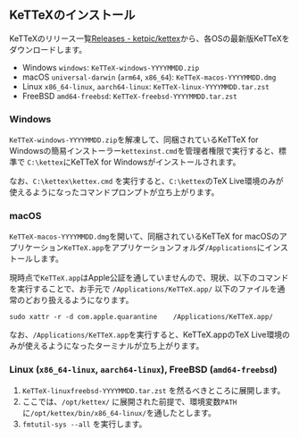 ## KeTTeXのインストール

KeTTeXのリリース一覧[Releases - ketpic/kettex](https://github.com/ketpic/kettex/releases)から、各OSの最新版KeTTeXをダウンロードします。

 * Windows `windows`: `KeTTeX-windows-YYYYMMDD.zip`
 * macOS `universal-darwin` (`arm64`, `x86_64`): `KeTTeX-macos-YYYYMMDD.dmg`
 * Linux `x86_64-linux`, `aarch64-linux`: `KeTTeX-linux-YYYYMMDD.tar.zst`
 * FreeBSD `amd64-freebsd`: `KeTTeX-freebsd-YYYYMMDD.tar.zst`

### Windows
`KeTTeX-windows-YYYYMMDD.zip`を解凍して、同梱されているKeTTeX for Windowsの簡易インストーラー`kettexinst.cmd`を管理者権限で実行すると、標準で `C:\kettex`にKeTTeX for Windowsがインストールされます。

なお、`C:\kettex\kettex.cmd` を実行すると、`C:\kettex`のTeX Live環境のみが使えるようになったコマンドプロンプトが立ち上がります。

<!-- TODO: スクリーンショットとともに、インストール方法を説明する -->

<!-- TODO: PowerShell用も用意したほうがいい？ -->

### macOS
`KeTTeX-macos-YYYYMMDD.dmg`を開いて、同梱されているKeTTeX for macOSのアプリケーション`KeTTeX.app`をアプリケーションフォルダ`/Applications`にインストールします。

現時点で`KeTTeX.app`はApple公証を通していませんので、現状、以下のコマンドを実行することで、お手元で `/Applications/KeTTeX.app/` 以下のファイルを通常のどおり扱えるようになります。

```
sudo xattr -r -d com.apple.quarantine    /Applications/KeTTeX.app/
```

なお、`/Applications/KeTTeX.app`を実行すると、KeTTeX.appのTeX Live環境のみが使えるようになったターミナルが立ち上がります。

<!-- TODO: スクリーンショットとともに、インストール方法を説明する -->

### Linux (`x86_64-linux`, `aarch64-linux`), FreeBSD (`amd64-freebsd`)
1. `KeTTeX-linuxfreebsd-YYYYMMDD.tar.zst` を然るべきところに展開します。
2. ここでは、`/opt/kettex/` に展開された前提で、環境変数`PATH`に`/opt/kettex/bin/x86_64-linux/`を通したとします。
3. `fmtutil-sys --all` を実行します。
